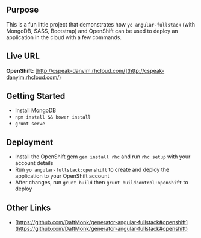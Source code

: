## Purpose ##
This is a fun little project that demonstrates how `yo angular-fullstack` (with MongoDB, SASS, Bootstrap) and OpenShift can be used to deploy an application in the cloud with a few commands.

## Live URL ##
  **OpenShift:** [http://cspeak-danyim.rhcloud.com/](http://cspeak-danyim.rhcloud.com/)

## Getting Started ##
- Install [MongoDB](http://docs.mongodb.org/manual/installation/)
- `npm install && bower install`
- `grunt serve`

## Deployment ##
- Install the OpenShift gem `gem install rhc` and run `rhc setup` with your account details
- Run `yo angular-fullstack:openshift` to create and deploy the application to your OpenShift account
- After changes, run `grunt build` then `grunt buildcontrol:openshift` to deploy

## Other Links ##
- [https://github.com/DaftMonk/generator-angular-fullstack#openshift](https://github.com/DaftMonk/generator-angular-fullstack#openshift)
